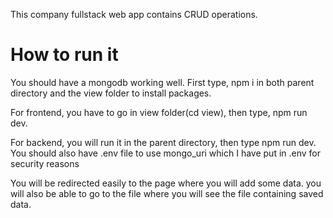 This company fullstack web app contains CRUD operations.

# How to run it
You should have a mongodb working well.
First type, npm i in both parent directory and the view folder to install packages.

 For frontend, you have to go in view folder(cd view), then type, npm run dev.

 For backend, you will run it in the parent directory, then type npm run dev. You should also have .env file to use mongo_uri which I have put in .env for security reasons

 You will be redirected easily to the page where you will add some data. you will also be able to go to the file where you will see the file containing saved data.
 
